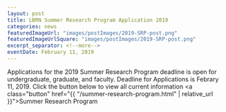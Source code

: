 ```yaml
---
layout: post
title: LBRN Summer Research Program Application 2019
categories: news
featuredImageUrl: "images/postImages/2019-SRP-post.png"
featuredImageUrlSquare: "images/postImages/2019-SRP-post.png"
excerpt_separator: <!--more-->
eventDate: February 11, 2019
---
```

Applications for the 2019 Summer Research Program deadline is open for undergraduate, graduate, and faculty.<!--more--> Deadline for Applications is Febrary 11, 2019. Click the button below to view all current information
  <a class="button" href="{{ "/summer-research-program.html" | relative_url }}">Summer Research Program</a>
